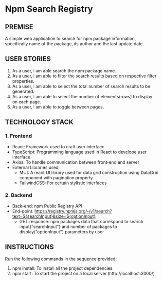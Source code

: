# Npm Search Registry

## PREMISE
A simple web application to search for npm package information, specifically name of the package, its author and the  last update date.

## USER STORIES
1. As a user, I am able search the npm package name.
2. As a user, I am able to filter the search results based on respective filter properties.
3. As a user, I am able to select the total number of search results to be generated.
4. As a user, I am able to select the number of elements(rows) to display on each page.
5. As a user, I am able to toggle between pages.

## TECHNOLOGY STACK
### 1. Frontend
- React: Framework used to craft user interface
- TypeScript: Programming language used in React to develope user interface
- Axios: To handle communication between front-end and server
- External Libraries used:
  - MUI: A react UI library used for data grid construction using DataGrid component with pagination property
  - TailwindCSS: For certain stylistic interfaces 
### 2. Backend
- Back-end: npm Public Registry API
- End-point: https://registry.npmjs.org/-/v1/search?text=${searchInput}&size=${optionInput}
    - GET response: npm packages data that correspond to search input("searchInput") and number of packages to display("optionInput") parameters by user

## INSTRUCTIONS 
Run the following commands in the sequence provided:
1. npm install: To install all the project dependencies 
2. npm start: To start the project on a local server (http://localhost:3000/)



